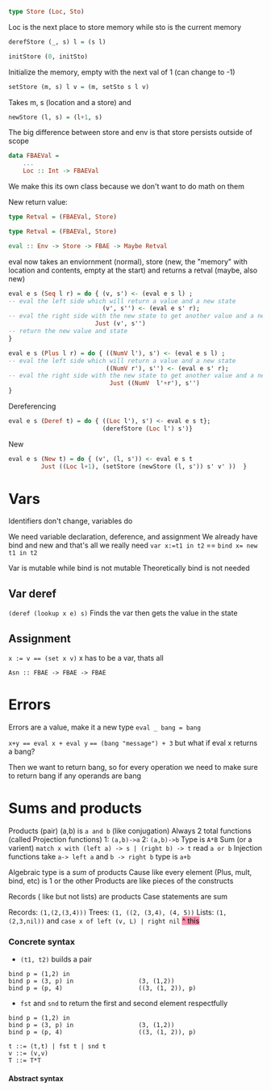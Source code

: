```haskell
type Store (Loc, Sto)
```

Loc is the next place to store memory while sto is the current memory

```haskell
derefStore (_, s) l = (s l)
```

```haskell 
initStore (0, initSto)
```
Initialize the memory, empty with the next val of 1 (can change to -1)


```haskell
setStore (m, s) l v = (m, setSto s l v)
```
Takes m, s (location and a store) and 

```haskell
newStore (l, s) = (l+1, s)
```

The big difference between store and env is that store persists outside of scope

```haskell 
data FBAEVal =
	...
	Loc :: Int -> FBAEVal
```
We make this its own class because we don't want to do math on them


New return value:
```haskell
type Retval = (FBAEVal, Store)
```


```haskell
type Retval = (FBAEVal, Store)

eval :: Env -> Store -> FBAE -> Maybe Retval
```
eval now takes an enviornment (normal), store (new, the "memory" with location and contents, empty at the start) and returns a retval (maybe, also new)

```haskell
eval e s (Seq l r) = do { (v, s') <- (eval e s l) ;
-- eval the left side which will return a value and a new state
						  (v', s'') <- (eval e s' r);
-- eval the right side with the new state to get another value and a new new state
						Just (v', s'')
-- return the new value and state
}
```


```haskell
eval e s (Plus l r) = do { ((NumV l'), s') <- (eval e s l) ;
-- eval the left side which will return a value and a new state
						   ((NumV r'), s'') <- (eval e s' r);
-- eval the right side with the new state to get another value and a new new state
							Just ((NumV  l'+r'), s'')
}
```


Dereferencing
```haskell
eval e s (Deref t) = do { ((Loc l'), s') <- eval e s t};
						  (derefStore (Loc l') s')}
```


New 
```haskell
eval e s (New t) = do { (v', (l, s')) <- eval e s t
		 Just ((Loc l+1), (setStore (newStore (l, s')) s' v' ))  }
```


# Vars
Identifiers don't change, variables do

We need variable declaration, deference, and assignment
We already have bind and new and that's all we really need
`var x:=t1 in t2` == `bind x= new t1 in t2`

Var is mutable while bind is not mutable
	Theoretically bind is not needed


## Var deref
`(deref (lookup x e) s)`
	Finds the var then gets the value in the state


## Assignment
`x := v == (set x v)`
x has to be a var, thats all

```
Asn :: FBAE -> FBAE -> FBAE
```



# Errors
Errors are a value, make it a new type
`eval _ bang = bang`


`x+y == eval x + eval y`
`== (bang "message") + 3`
but what if eval x returns a bang?

Then we want to return bang, so for every operation we need to make sure to return bang if any operands are bang


# Sums and products
Products (pair)
	(a,b) is `a and b` (like conjugation)
	Always 2 total functions (called Projection functions) 
		1: `(a,b)->a` 
		2: `(a,b)->b`
	Type is `A*B`
Sum (or a varient)
	`match x with (left a) -> s | (right b) -> t`
	read `a or b` 
	Injection functions take `a-> left a` and `b -> right b`
	type is `a+b` 

Algebraic type is a *sum* of products 
	Cause like every element (Plus, mult, bind, etc) is 1 or the other
	Products are like pieces of the constructs

Records ( like but not lists) are products
Case statements are sum


Records: `(1,(2,(3,4)))`
Trees: `(1, ((2, (3,4), (4, 5))`
Lists: `(1,(2,3,nil))` and `case x of left (v, L) | right nil`
<mark style="background: #FF5582A6;">^ this </mark>

### Concrete syntax 
- `(t1, t2)` builds a pair
```
bind p = (1,2) in
bind p = (3, p) in                  (3, (1,2))
bind p = (p, 4)                     ((3, (1, 2)), p)
```
- `fst` and `snd` to return the first and second element respectfully

```
bind p = (1,2) in
bind p = (3, p) in                  (3, (1,2))
bind p = (p, 4)                     ((3, (1, 2)), p)
```


```
t ::= (t,t) | fst t | snd t
v ::= (v,v)
T ::= T*T
```

#### Abstract syntax